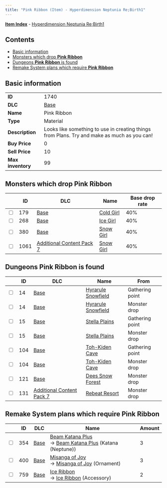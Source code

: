 ```yaml
---
title: "Pink Ribbon (Item) - Hyperdimension Neptunia Re;Birth1"
---
```


[**Item Index**](/neptunia/rb1/item/index.html) - [Hyperdimension Neptunia Re;Birth1](/neptunia/rb1)

## Contents

- [Basic information](#basic-information)
- [Monsters which drop **Pink Ribbon**](#monsters-which-drop-pink-ribbon)
- [Dungeons **Pink Ribbon** is found](#dungeons-pink-ribbon-is-found)
- [Remake System plans which require **Pink Ribbon**](#remake-system-plans-which-require-pink-ribbon)

## Basic information

|   |   |
| -- | -- |
| **ID** | 1740 |
| **DLC** | [Base](/neptunia/rb1/dlc/1-base.html) |
| **Name** | Pink Ribbon |
| **Type** | Material |
| **Description** | Looks like something to use in creating things from Plans. Try and make as much as you can! |
| **Buy Price** | 0 |
| **Sell Price** | 10 |
| **Max inventory** | 99 |

## Monsters which drop **Pink Ribbon**

|    | ID | DLC | Name | Base drop rate |
| -- | -- | --- | ---- | -------------- |
| <input type="checkbox" id="rb1-monster-1-179" class="trackbox" /> | 179 | [Base](/neptunia/rb1/dlc/1-base.html) | [Cold Girl](/neptunia/rb1/monster/1-179-cold-girl.html) | 40% |
| <input type="checkbox" id="rb1-monster-1-268" class="trackbox" /> | 268 | [Base](/neptunia/rb1/dlc/1-base.html) | [Ice Girl](/neptunia/rb1/monster/1-268-ice-girl.html) | 40% |
| <input type="checkbox" id="rb1-monster-1-380" class="trackbox" /> | 380 | [Base](/neptunia/rb1/dlc/1-base.html) | [Snow Girl](/neptunia/rb1/monster/1-380-snow-girl.html) | 40% |
| <input type="checkbox" id="rb1-monster-16-1061" class="trackbox" /> | 1061 | [Additional Content Pack 7](/neptunia/rb1/dlc/16-pack7.html) | [Snow Girl](/neptunia/rb1/monster/16-1061-snow-girl.html) | 40% |

## Dungeons **Pink Ribbon** is found

|    | ID | DLC | Name | From |
| -- | -- | --- | ---- | ---- |
| <input type="checkbox" id="rb1-dungeon-1-14" class="trackbox" /> | 14 | [Base](/neptunia/rb1/dlc/1-base.html) | [Hyrarule Snowfield](/neptunia/rb1/dungeon/1-14-hyrarule-snowfield.html) | Gathering point |
| <input type="checkbox" id="rb1-dungeon-1-14" class="trackbox" /> | 14 | [Base](/neptunia/rb1/dlc/1-base.html) | [Hyrarule Snowfield](/neptunia/rb1/dungeon/1-14-hyrarule-snowfield.html) | Monster drop |
| <input type="checkbox" id="rb1-dungeon-1-15" class="trackbox" /> | 15 | [Base](/neptunia/rb1/dlc/1-base.html) | [Stella Plains](/neptunia/rb1/dungeon/1-15-stella-plains.html) | Gathering point |
| <input type="checkbox" id="rb1-dungeon-1-15" class="trackbox" /> | 15 | [Base](/neptunia/rb1/dlc/1-base.html) | [Stella Plains](/neptunia/rb1/dungeon/1-15-stella-plains.html) | Monster drop |
| <input type="checkbox" id="rb1-dungeon-1-104" class="trackbox" /> | 104 | [Base](/neptunia/rb1/dlc/1-base.html) | [Toh-Kiden Cave](/neptunia/rb1/dungeon/1-104-toh-kiden-cave.html) | Gathering point |
| <input type="checkbox" id="rb1-dungeon-1-104" class="trackbox" /> | 104 | [Base](/neptunia/rb1/dlc/1-base.html) | [Toh-Kiden Cave](/neptunia/rb1/dungeon/1-104-toh-kiden-cave.html) | Monster drop |
| <input type="checkbox" id="rb1-dungeon-1-121" class="trackbox" /> | 121 | [Base](/neptunia/rb1/dlc/1-base.html) | [Dees Snow Forest](/neptunia/rb1/dungeon/1-121-dees-snow-forest.html) | Monster drop |
| <input type="checkbox" id="rb1-dungeon-16-131" class="trackbox" /> | 131 | [Additional Content Pack 7](/neptunia/rb1/dlc/16-pack7.html) | [Rebeat Resort](/neptunia/rb1/dungeon/16-131-rebeat-resort.html) | Monster drop |

## Remake System plans which require **Pink Ribbon**

|    | ID | DLC | Name | Amount |
| -- | -- | --- | ---- | ------ |
| <input type="checkbox" id="rb1-remake-1-354" class="trackbox" /> | 354 | [Base](/neptunia/rb1/dlc/1-base.html) | [Beam Katana Plus](/neptunia/rb1/remake/1-354-beam-katana-plus.html)<br />→ [Beam Katana Plus](/neptunia/rb1/item/1-2011-beam-katana-plus.html) (Katana (Neptune)) | 3 |
| <input type="checkbox" id="rb1-remake-1-400" class="trackbox" /> | 400 | [Base](/neptunia/rb1/dlc/1-base.html) | [Misanga of Joy](/neptunia/rb1/remake/1-400-misanga-of-joy.html)<br />→ [Misanga of Joy](/neptunia/rb1/item/1-2726-misanga-of-joy.html) (Ornament) | 3 |
| <input type="checkbox" id="rb1-remake-1-759" class="trackbox" /> | 759 | [Base](/neptunia/rb1/dlc/1-base.html) | [Ice Ribbon](/neptunia/rb1/remake/1-759-ice-ribbon.html)<br />→ [Ice Ribbon](/neptunia/rb1/item/1-3436-ice-ribbon.html) (Accessory) | 2 |